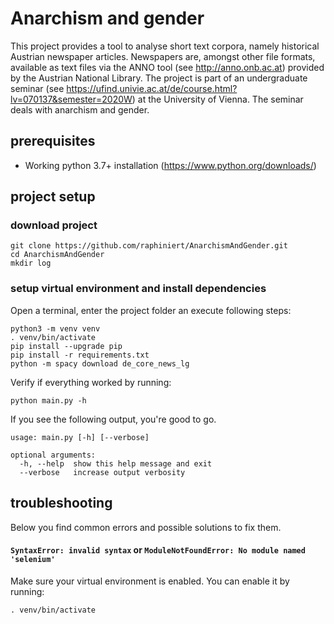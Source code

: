 # Anarchism and gender

This project provides a tool to analyse short text corpora, namely historical 
Austrian newspaper articles. Newspapers are, amongst other file formats, 
available as text files via the ANNO tool (see http://anno.onb.ac.at) provided
by the Austrian National Library. The project is part of an undergraduate 
seminar (see https://ufind.univie.ac.at/de/course.html?lv=070137&semester=2020W) 
at the University of Vienna. The seminar deals with anarchism and gender. 

## prerequisites

* Working python 3.7+ installation (https://www.python.org/downloads/)

## project setup

### download project

```shell script
git clone https://github.com/raphiniert/AnarchismAndGender.git
cd AnarchismAndGender
mkdir log
```

### setup virtual environment and install dependencies

Open a terminal, enter the project folder an execute following steps:

```shell script
python3 -m venv venv
. venv/bin/activate
pip install --upgrade pip
pip install -r requirements.txt
python -m spacy download de_core_news_lg
```

Verify if everything worked by running:

```shell script
python main.py -h
```

If you see the following output, you're good to go.

```shell script
usage: main.py [-h] [--verbose]

optional arguments:
  -h, --help  show this help message and exit
  --verbose   increase output verbosity
```

## troubleshooting

Below you find common errors and possible solutions to fix them.

#### `SyntaxError: invalid syntax` or `ModuleNotFoundError: No module named 'selenium'`
Make sure your virtual environment is enabled.
You can enable it by running:
```shell script
. venv/bin/activate
```
